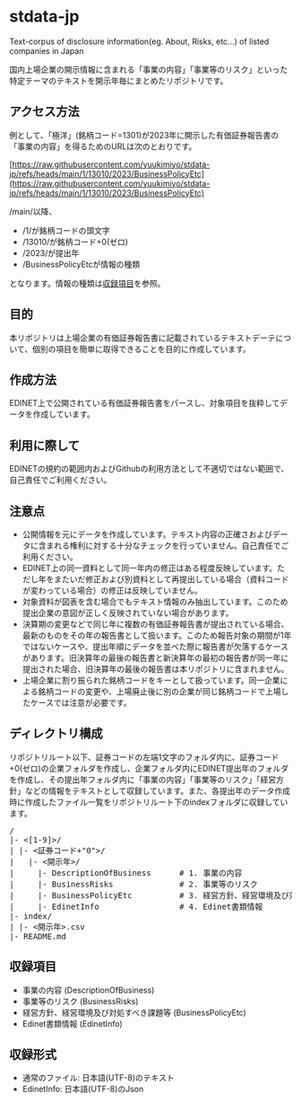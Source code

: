 # stdata-jp

Text-corpus of disclosure information(eg. About, Risks, etc...) of listed companies in Japan

国内上場企業の開示情報に含まれる「事業の内容」「事業等のリスク」といった特定テーマのテキストを開示年毎にまとめたリポジトリです。

## アクセス方法

例として、「極洋」(銘柄コード=1301)が2023年に開示した有価証券報告書の「事業の内容」を得るためのURLは次のとおりです。

[https://raw.githubusercontent.com/yuukimiyo/stdata-jp/refs/heads/main/1/13010/2023/BusinessPolicyEtc](https://raw.githubusercontent.com/yuukimiyo/stdata-jp/refs/heads/main/1/13010/2023/BusinessPolicyEtc)

/main/以降、

 - /1/が銘柄コードの頭文字
 - /13010/が銘柄コード+0(ゼロ)
 - /2023/が提出年
 - /BusinessPolicyEtcが情報の種類

となります。情報の種類は[収録項目](#-収録項目)を参照。

## 目的

本リポジトリは上場企業の有価証券報告書に記載されているテキストデーテについて、個別の項目を簡単に取得できることを目的に作成しています。

## 作成方法

EDINET上で公開されている有価証券報告書をパースし、対象項目を抜粋してデータを作成しています。

## 利用に際して

EDINETの規約の範囲内およびGithubの利用方法として不適切ではない範囲で、自己責任でご利用ください。

## 注意点

 - 公開情報を元にデータを作成しています。テキスト内容の正確さおよびデータに含まれる権利に対する十分なチェックを行っていません。自己責任でご利用ください。
 - EDINET上の同一資料として同一年内の修正はある程度反映しています。ただし年をまたいだ修正および別資料として再提出している場合（資料コードが変わっている場合）の修正は反映していません。
 - 対象資料が図表を含む場合でもテキスト情報のみ抽出しています。このため提出企業の意図が正しく反映されていない場合があります。
 - 決算期の変更などで同じ年に複数の有価証券報告書が提出されている場合、最新のものをその年の報告書として扱います。このため報告対象の期間が1年ではないケースや、提出年順にデータを並べた際に報告書が欠落するケースがあります。旧決算年の最後の報告書と新決算年の最初の報告書が同一年に提出された場合、旧決算年の最後の報告書は本リポジトリに含まれません。
 - 上場企業に割り振られた銘柄コードをキーとして扱っています。同一企業による銘柄コードの変更や、上場廃止後に別の企業が同じ銘柄コードで上場したケースでは注意が必要です。

## ディレクトリ構成

リポジトリルート以下、証券コードの左端1文字のフォルダ内に、証券コード+0(ゼロ)の企業フォルダを作成し、企業フォルダ内にEDINET提出年のフォルダを作成し、その提出年フォルダ内に「事業の内容」「事業等のリスク」「経営方針」などの情報をテキストとして収録しています。また、各提出年のデータ作成時に作成したファイル一覧をリポジトリルート下のindexフォルダに収録しています。

<pre>
/
|- <[1-9]>/
| |- <証券コード+"0">/
|   |- <開示年>/
|     |- DescriptionOfBusiness      # 1. 事業の内容
|     |- BusinessRisks              # 2. 事業等のリスク
|     |- BusinessPolicyEtc          # 3. 経営方針、経営環境及び対処すべき課題等
|     |- EdinetInfo                 # 4. Edinet書類情報
|- index/
| |- <開示年>.csv
|- README.md
</pre>

## 収録項目

 - 事業の内容 (DescriptionOfBusiness)
 - 事業等のリスク (BusinessRisks)
 - 経営方針、経営環境及び対処すべき課題等 (BusinessPolicyEtc)
 - Edinet書類情報 (EdinetInfo)

## 収録形式

 - 通常のファイル: 日本語(UTF-8)のテキスト
 - EdinetInfo: 日本語(UTF-8)のJson


